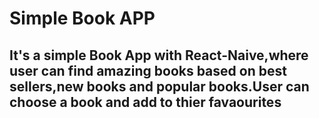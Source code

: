 # Simple Book APP

## It's a simple Book App with React-Naive,where user can find amazing books based on best sellers,new books and popular books.User can choose a book and add to thier favaourites
